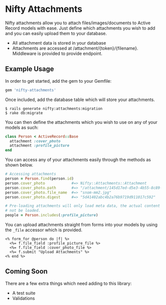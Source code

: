 # Nifty Attachments

Nifty attachments allow you to attach files/images/documents to Active Record models
with ease. Just define which attachments you wish to add and you can easily upload
them to your database.

* All attachment data is stored in your database 
* Attachments are accessed at /attachment/{token}/{filename}. Middleware is provided to provide endpoint. 

## Example Usage

In order to get started, add the gem to your Gemfile:

```ruby
gem 'nifty-attachments'
```

Once included, add the database table which will store your attachments.

```
$ rails generate nifty:attachments:migration
$ rake db:migrate
```

You can then define the attachments which you wish to use on any of your
models as such:

```ruby
class Person < ActiveRecord::Base
  attachment :cover_photo
  attachment :profile_picture
end
```

You can access any of your attachments easily through the methods as shown 
below.

```ruby
# Accessing attachments
person = Person.find(person.id)
person.cover_photo            #=> Nifty::Attachments::Attachment
person.cover_photo.path       #=> "/attachment/145d17ed-d5e3-4b55-8c89-ecad9521ad73/snom-mm2.jpg"
person.cover_photo.file_name  #=> "snom-mm2.jpg"
person.cover_photo.digest     #=> "5d41402abc4b2a76b9719d911017c592"

# Pre-loading attachments will only load meta data, the actual content will
# not be loaded.
people = Person.includes(:profile_picture)
```

You can upload attachments straight from forms into your models by using the
`_file` accessor which is provided. 

```erb
<% form_for @person do |f| %>
  <%= f.file_field :profile_picture_file %>
  <%= f.file_field :cover_photo_file %>
  <%= f.submit "Upload Attachments" %>
<% end %>
```

## Coming Soon

There are a few extra things which need adding to this library:

* A test suite
* Validations
